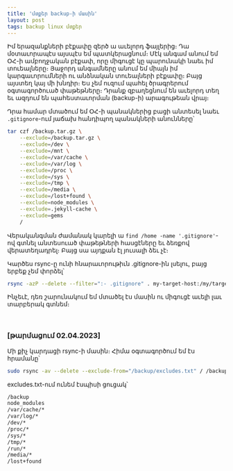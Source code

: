 ```yaml
---
title: 'մտքեր backup-ի մասին'
layout: post
tags: backup linux մտքեր
---
```


Իմ երազանքների բէքափը զերծ ա աւելորդ ֆայլերից։ Դա մօտաւորապէս այսպէս եմ պատկերացնում։ Մէկ անգամ անում եմ ՕՀ-ի ամբողջական բէքափ, որը միգուցէ կը պարունակի նաեւ իմ տուեալները։ Յաջորդ անգամները անում եմ միայն իմ կարգաւորումների ու անձնական տուեալների բէքափը։ Բայց այստեղ կայ մի խնդիր։ Ես չեմ ուզում պահել ծրագրերում օգտագործուած փաթեթները։ Դրանք զբաղեցնում են աւելորդ տեղ եւ ազդում են պահեստաւորման (backup-ի) արագութեան վրայ։

Դրա համար մտածում եմ ՕՀ-ի պանակներից բացի անտեսել նաեւ `.gitignore`-ում յաճախ հանդիպող պանակների անունները՝

```bash
tar czf /backup.tar.gz \
    --exclude=/backup.tar.gz \
    --exclude=/dev \
    --exclude=/mnt \
    --exclude=/var/cache \
    --exclude=/var/log \
    --exclude=/proc \
    --exclude=/sys \
    --exclude=/tmp \
    --exclude=/media \
    --exclude=/lost+found \
    --exclude=node_modules \
    --exclude=.jekyll-cache \
    --exclude=gems
    /
```

Վերականգման ժամանակ կարելի ա `find /home -name '.gitignore'`-ով գտնել անտեսուած փաթեթների հասցէները եւ ձեռքով վերատեղադրել։ Բայց սա այդքան էլ յուսալի ձեւ չէ։

Կարծես rsync-ը ունի հնարաւորութիւն .gitignore-ին լսելու, բայց երբեք չեմ փորձել՝

```bash
rsync -azP --delete --filter=":- .gitignore" . my-target-host:/my/target/directory
```

Ինչեւէ, դեռ շարունակում եմ մտածել էս մասին ու միգուցէ աւելի լաւ տարբերակ գտնեմ։

<br/>

### \[թարմացում 02.04.2023\]

Մի քիչ կարդացի rsync-ի մասին։ Հիմա օգտագործում եմ էս հրամանը՝

```bash
sudo rsync -av --delete --exclude-from="/backup/excludes.txt" / /backup/full
```

excludes.txt-ում ունեմ էսպիսի ցուցակ՝

``` txt
/backup
node_modules
/var/cache/*
/var/log/*
/dev/*
/proc/*
/sys/*
/tmp/*
/run/*
/media/*
/lost+found
```
